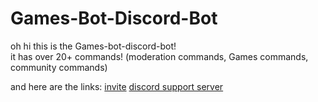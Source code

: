 # Games-Bot-Discord-Bot

oh hi this is the Games-bot-discord-bot!<br>
it has over 20+ commands! (moderation commands, Games commands, community commands)

and here are the links:
[invite](https://discord.com/oauth2/authorize?client_id=1217541066434154627)
[discord support server](https://discord.com/invite/XJbhtBGt)